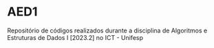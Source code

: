 # AED1
Repositório de códigos realizados durante a disciplina de Algoritmos e Estruturas de Dados I [2023.2] no ICT - Unifesp
